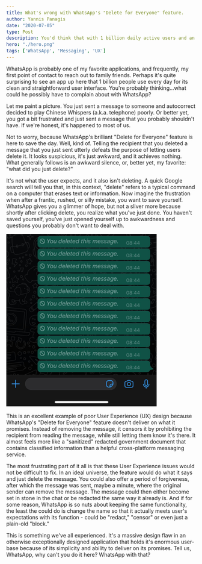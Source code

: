 ```yaml
---
title: What's wrong with WhatsApp's "Delete for Everyone" feature.
author: Yannis Panagis
date: "2020-07-05"
type: Post
description: You'd think that with 1 billion daily active users and an incredible team, WhatsApp would have noticed the importance of making features do what they say they do.
hero: "./hero.png"
tags: ['WhatsApp', 'Messaging', 'UX']
---
```


WhatsApp is probably one of my favorite applications, and frequently, my first point of contact to reach out to family friends. Perhaps it's quite surprising to see an app up here that 1 billion people use every day for its clean and straightforward user interface. You're probably thinking...what could he possibly have to complain about with WhatsApp?

Let me paint a picture. You just sent a message to someone and autocorrect decided to play Chinese Whispers (a.k.a. telephone) poorly. Or better yet, you got a bit frustrated and just sent a message that you probably shouldn't have. If we're honest, it's happened to most of us.

Not to worry, because WhatsApp's brilliant "Delete for Everyone" feature is here to save the day. Well, kind of. Telling the recipient that you deleted a message that you just sent utterly defeats the purpose of letting users delete it. It looks suspicious, it's just awkward, and it achieves nothing. What generally follows is an awkward silence, or, better yet, my favorite: "what did you just delete?"

It's not what the user expects, and it also isn't deleting. A quick Google search will tell you that, in this context, "delete" refers to a typical command on a computer that erases text or information. Now imagine the frustration when after a frantic, rushed, or silly mistake, you want to save yourself. WhatsApp gives you a glimmer of hope, but not a sliver more because shortly after clicking delete, you realize what you've just done. You haven't saved yourself, you've just opened yourself up to awkwardness and questions you probably don't want to deal with.

<img src="app-screenshot.jpg" alt="app-screenshot" width="400"/>

This is an excellent example of poor User Experience (UX) design because WhatsApp's "Delete for Everyone" feature doesn't deliver on what it promises. Instead of removing the message, it censors it by prohibiting the recipient from reading the message, while still letting them know it's there. It almost feels more like a "sanitized" redacted government document that contains classified information than a helpful cross-platform messaging service.

The most frustrating part of it all is that these User Experience issues would not be difficult to fix. In an ideal universe, the feature would do what it says and just delete the message. You could also offer a period of forgiveness, after which the message was sent, maybe a minute, where the original sender can remove the message. The message could then either become set in stone in the chat or be redacted the same way it already is. And if for some reason, WhatsApp is so nuts about keeping the same functionality, the least the could do is change the name so that it actually meets user's expectations with its function - could be "redact," "censor" or even just a plain-old "block."

This is something we've all experienced. It's a massive design flaw in an otherwise exceptionally designed application that holds it's enormous user-base because of its simplicity and ability to deliver on its promises. Tell us, WhatsApp, why can't you do it here? WhatsApp with that?